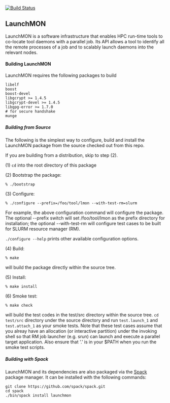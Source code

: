 [![Build Status](https://travis-ci.org/LLNL/LaunchMON.svg?branch=master)](https://travis-ci.org/LLNL/LaunchMON)

## LaunchMON

LaunchMON is a software infrastructure that enables HPC run-time tools
to co-locate tool daemons with a parallel job. Its API allows a tool to
identify all the remote processes of a job and to scalably launch daemons
into the relevant nodes.

#### Building LaunchMON

LaunchMON requires the following packages to build

```
libelf
boost
boost-devel
libgcrypt >= 1.4.5
libgcrypt-devel >= 1.4.5
libgpg-error >= 1.7.0
# for secure handshake
munge
```

##### Building from Source

The following is the simplest way to configure, build and install
the LaunchMON package from the source checked out from this repo.

If you are building from a distribution, skip to step (2).

(1) `cd` into the root directory of this package

(2) Bootstrap the package:

   `% ./bootstrap`

(3) Configure:

   `% ./configure --prefix=/foo/tool/lmon --with-test-rm=slurm`

   For example, the above configuration
   command will configure the package. The optional --prefix
   switch will set /foo/tool/lmon as the prefix directory
   for installation; the optional --with-test-rm will
   configure test cases to be built for SLURM resource
   manager (RM).

   `./configure --help` prints other available configuration
   options.

(4) Build:

   `% make`

   will build the package directly within the source tree.

(5) Install:

   `% make install`

(6) Smoke test:

   `% make check`

   will build the test codes in the test/src directory within the source tree.
   `cd test/src` directory under the source directory
   and run `test.launch_1` and `test.attach_1` as your smoke tests.
   Note that these test cases assume that you alreay have an
   allocation (or interactive partition) under the invoking
   shell so that RM job launcher (e.g. srun) can launch
   and execute a parallel target application. Also ensure that '.' is in
   your $PATH when you run the smoke test scripts.

##### Building with Spack

LaunchMON and its dependencies are also packaged via the
[Spack](https://spack.readthedocs.io) package manager. It can be installed
with the following commands:

```
git clone https://github.com/spack/spack.git
cd spack
./bin/spack install launchmon
```
